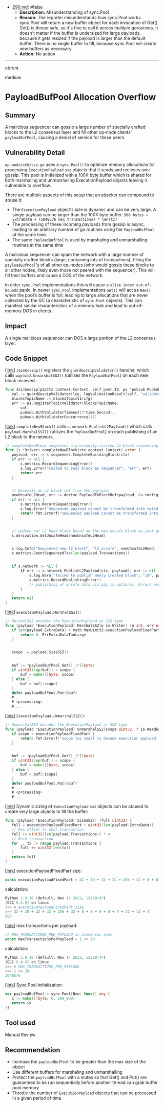 
- [290.md](processed/false/go/290.md): #false
  - **Description:** Misunderstanding of sync.Pool
  - **Reason:** The reporter misunderstands how sync.Pool works. sync.Pool will return a new buffer object for each invocation of Get(). Get() is thread safe, so it's fine to call it across multiple goroutines. It doesn't matter if the buffer is undersized for large payloads, because it gets resized if the payload is larger than the default buffer. There is no single buffer to fill, because sync.Pool will create new buffers as necessary.
  - **Action:** No action

---

obront

medium

# PayloadBufPool Allocation Overflow

## Summary
A malicious sequencer can gossip a large number of specially crafted blocks to the L2 consensus layer and fill other op-node clients' `payloadBufPool`, causing a denial of service for these peers.

## Vulnerability Detail
`op-node/eth/ssz.go` uses a `sync.Pool()` to optimize memory allocations for processing `ExecutionPayload` `ssz` objects that it sends and recieves over gossip. This pool is initialized with a 100K byte buffer which is shared for both marshaling and unmarshaling ExecutionPayload objects leaving it vulnerable to overflow.

There are multiple aspects of this setup that an attacker can compound to abuse it:

- The `ExecutionPayload` object's size is dynamic and can be very large. A single payload can be larger than the 100K byte buffer: `508 bytes + ExtraData + (1048576 max transactions) * len(tx)`
- The processing of these incoming payloads from gossip is async, leading to an arbitrary number of go routines using the `PayloadBufPool` at the same time.
- The same `PayloadBufPool` is used by marshaling and unmarshalling routines at the same time

A malicious sequencer can spam the network with a large number of specially crafted blocks (large, containing lots of transactions), filling the `payloadBufPool`'s of all other op-nodes (who would gossip these blocks to all other nodes, likely even those not peered with the sequencer). This will fill their buffers and cause a DOS of the network.

In older `sync.Pool` implementations this will cause a `slice index out-of-bounds` panic. In newer `sync.Pool` implementations `Get()` will act as `New()` when the pool's buffer is full, leading to large allocations that are never collected by the GC (a characteristic of `sync.Pool` objects). This can manifest similar characteristics of a memory leak and lead to out-of-memory DOS in clients.

## Impact
A single malicious sequencer can DOS a large portion of the L2 consensus layer.

## Code Snippet
[[link](https://github.com/ethereum-optimism/optimism/blob/3f4b3c328153a8aa03611158b6984d624b17c1d9/op-node/p2p/gossip.go#L384)] `JoinGossip()` registers the `guardGossipValidator()` handler, which calls `payload.UnmarshalSSZ()` (utilizes the `PayloadBufPool`) on each new block recieved.
```go
func JoinGossip(p2pCtx context.Context, self peer.ID, ps *pubsub.PubSub, log log.Logger, cfg *rollup.Config, runCfg GossipRuntimeConfig, gossipIn GossipIn) (GossipOut, error) {
   val := guardGossipValidator(log, logValidationResult(self, "validated block", log, BuildBlocksValidator(log, cfg, runCfg)))
   blocksTopicName := blocksTopicV1(cfg)
   err := ps.RegisterTopicValidator(blocksTopicName,
       val,
       pubsub.WithValidatorTimeout(3*time.Second),
       pubsub.WithValidatorConcurrency(4))
```
[[link](https://github.com/ethereum-optimism/optimism/blob/3f4b3c328153a8aa03611158b6984d624b17c1d9/op-node/rollup/driver/state.go#L172)] `completeNewBlock()` calls `s.network.PublishL2Payload()` which calls `payload.MarshalSSZ()` (utilizes the `PayloadBufPool`) on each publishing of an L2 block to the network.
```go
// completeNewBlock completes a previously started L2 block sequencing job.
func (s *Driver) completeNewBlock(ctx context.Context) error {
   payload, err := s.sequencer.CompleteBuildingBlock(ctx)
   if err != nil {
       s.metrics.RecordSequencingError()
       s.log.Error("Failed to seal block as sequencer", "err", err)
       return err
   }


   // Generate an L2 block ref from the payload.
   newUnsafeL2Head, err := derive.PayloadToBlockRef(payload, &s.config.Genesis)
   if err != nil {
       s.metrics.RecordSequencingError()
       s.log.Error("Sequenced payload cannot be transformed into valid L2 block reference", "err", err)
       return fmt.Errorf("sequenced payload cannot be transformed into valid L2 block reference: %w", err)
   }


   // Update our L2 head block based on the new unsafe block we just generated.
   s.derivation.SetUnsafeHead(newUnsafeL2Head)


   s.log.Info("Sequenced new l2 block", "l2_unsafe", newUnsafeL2Head, "l1_origin", newUnsafeL2Head.L1Origin, "txs", len(payload.Transactions), "time", newUnsafeL2Head.Time)
   s.metrics.CountSequencedTxs(len(payload.Transactions))


   if s.network != nil {
       if err := s.network.PublishL2Payload(ctx, payload); err != nil {
           s.log.Warn("failed to publish newly created block", "id", payload.ID(), "err", err)
           s.metrics.RecordPublishingError()
           // publishing of unsafe data via p2p is optional. Errors are not severe enough to change/halt sequencing but should be logged and metered.
       }
   }
   return nil
}
```
[[link](https://github.com/ethereum-optimism/optimism/blob/3f4b3c328153a8aa03611158b6984d624b17c1d9/op-node/eth/ssz.go#L64)]  `ExecutionPayload.MarshalSSZ()`:
```go
// MarshalSSZ encodes the ExecutionPayload as SSZ type
func (payload *ExecutionPayload) MarshalSSZ(w io.Writer) (n int, err error) {
   if len(payload.ExtraData) > math.MaxUint32-executionPayloadFixedPart {
       return 0, ErrExtraDataTooLarge
   }


   scope := payload.SizeSSZ()


   buf := *payloadBufPool.Get().(*[]byte)
   if uint32(cap(buf)) < scope {
       buf = make([]byte, scope)
   } else {
       buf = buf[:scope]
   }
   defer payloadBufPool.Put(&buf)
   #...
   # <processing>
   #...
```
[[link](https://github.com/ethereum-optimism/optimism/blob/3f4b3c328153a8aa03611158b6984d624b17c1d9/op-node/eth/ssz.go#L134)] `ExecutionPayload.UnmarshalSSZ()`:
```go
// UnmarshalSSZ decodes the ExecutionPayload as SSZ type
func (payload *ExecutionPayload) UnmarshalSSZ(scope uint32, r io.Reader) error {
   if scope < executionPayloadFixedPart {
       return fmt.Errorf("scope too small to decode execution payload: %d", scope)
   }


   buf := *payloadBufPool.Get().(*[]byte)
   if uint32(cap(buf)) < scope {
       buf = make([]byte, scope)
   } else {
       buf = buf[:scope]
   }
   defer payloadBufPool.Put(&buf)
   #...
   # <processing>
   #...
```
[[link](https://github.com/ethereum-optimism/optimism/blob/3f4b3c328153a8aa03611158b6984d624b17c1d9/op-node/eth/ssz.go#L35)] Dynamic sizing of `ExecutionPayload` `ssz` objects can be abused to create very large objects to fill the buffer:
```go
func (payload *ExecutionPayload) SizeSSZ() (full uint32) {
   full = executionPayloadFixedPart + uint32(len(payload.ExtraData))
   // One offset to each transaction
   full += uint32(len(payload.Transactions)) * 4
   // Each transaction
   for _, tx := range payload.Transactions {
       full += uint32(len(tx))
   }
   return full
}
```
[[link](https://github.com/ethereum-optimism/optimism/blob/3f4b3c328153a8aa03611158b6984d624b17c1d9/op-node/eth/ssz.go#L17)] executionPayloadFixedPart size:


```go
const executionPayloadFixedPart = 32 + 20 + 32 + 32 + 256 + 32 + 8 + 8 + 8 + 8 + 4 + 32 + 32 + 4
```
calculation:
```python
Python 3.8.10 (default, Nov 14 2022, 12:59:47)
[GCC 9.4.0] on linux
>>> # executionPayloadFixedPart size
>>> 32 + 20 + 32 + 32 + 256 + 32 + 8 + 8 + 8 + 8 + 4 + 32 + 32 + 4
508
```
[[link](https://github.com/ethereum-optimism/optimism/blob/3f4b3c328153a8aa03611158b6984d624b17c1d9/op-node/eth/ssz.go#L19)] max transactions per payload:
```go
// MAX_TRANSACTIONS_PER_PAYLOAD in consensus spec
const maxTransactionsPerPayload = 1 << 20
```
calculation:
```python
Python 3.8.10 (default, Nov 14 2022, 12:59:47)
[GCC 9.4.0] on linux
>>> # MAX_TRANSACTIONS_PER_PAYLOAD
>>> 1 << 20
1048576
```
[[link](https://github.com/ethereum-optimism/optimism/blob/3f4b3c328153a8aa03611158b6984d624b17c1d9/op-node/eth/ssz.go#L28)] Sync.Pool initialization:
```go
var payloadBufPool = sync.Pool{New: func() any {
   x := make([]byte, 0, 100_000)
   return &x
}}
```
## Tool used

Manual Review

## Recommendation
- Increase the `payloadBufPool` to be greater than the max size of the object
- Use different buffers for marshaling and unmarshalling
- Protect the `payloadBufPool` with a mutex so that Get() and Put() are guaranteed to be run sequentially before another thread can grab buffer pool memory
- Throttle the number of `ExecutionPayload` objects that can be processed in a given period of time